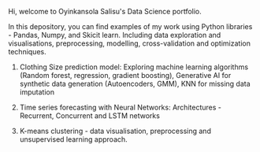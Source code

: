 Hi,
welcome to Oyinkansola Salisu's Data Science portfolio. 

In this depository, you can find examples of my work using Python libraries - Pandas, Numpy, and Skicit learn.
Including data exploration and visualisations, preprocessing, modelling, cross-validation and optimization techniques.

1. Clothing Size prediction model: Exploring machine learning algorithms (Random forest, regression, gradient boosting), Generative AI for synthetic data generation (Autoencoders, GMM), KNN for missing data imputation

2. Time series forecasting with Neural Networks: Architectures - Recurrent, Concurrent and LSTM networks

3. K-means clustering - data visualisation, preprocessing and unsupervised learning approach.
